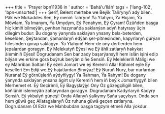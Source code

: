 +++
title = 'Prayer bpn11938 in '
author = 'Bahá'u'lláh'
tags = ['lang-102', 'bpn-unsorted']
+++
Şerif, Belent mertebe we Beýik Taňrynyň ady bilen.
    Päk we Mukaddes Sen, Eý meniň Taňrym! Ýa Ylahym, Ýa Hojam, Ýa Möwlam, Ýa Imanym, Ýa Umydym, Eý Penahym, Eý Çyram!
    Özüňden başga hiç kimiň bilmeýän, pynhan hazynaňda saklanýan adyň hatyrasy üçin dilegim budur: Bu dogany ýanynda saklaýan ynsany bela-beterden, keselden, Şeýtandan, ýamanlaryň edýän şer-pitnesinden, kapyrlaryň gurýan hilesinden gorap saklagyn.
    Ýa Ylahym! Hem-de ony dertlerden hem jepalardan goragyn.
    Eý Melekutyň Eýesi we Eý ähli zatlaryň hakykat äleminiň Eýesi! Dogrudanam Sen bar zady başarýansyň hem islän işini edip bilýän we erkine görä buýruk berýän diňe Sensiň.
    Eý Melekleriň Mäligi we eý Mähriban Soltan! Eý ezeli Jomart we eý Keremli Alla! Rähmet eýle Eý keselleri Em Ediji we Eý hajatlardan Binyýaz!
    Eý Nuruň Nury, bar nurlardan Nurana!
    Eý görnüşleriň aýdyňlygy! Ýa Rahman, Ýa Rahym!
    Bu dogany ýanynda saklaýan ynsana ägirt uly Keremiň hem iň beýik Jomartlygyň bilen Merhemet et. Eý Geçirimli, Eý Bagyşlaýjy! Ony Öz gözegçiligiň bilen, köňlüniň islemeýän zatlaryndan goragyn. Dogrudanam Kadyrlaryň Kadyry Sensiň.
    Eý ykbalyň güneşi! Onda Allanyň ýalkymy Saňa saçylsyn. Onda sen hem güwä geç Allatagalanyň Öz ruhuna güwä geçen zatlaryna. Dogrudanam Ol Eziz we Mahbubdan başga tagzym etmeli Alla ýokdur.
